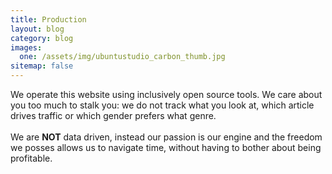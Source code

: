 ```yaml
---
title: Production
layout: blog 
category: blog
images:
  one: /assets/img/ubuntustudio_carbon_thumb.jpg
sitemap: false
---
```

We operate this website using inclusively open source tools. We care about you too much to stalk you: we do not track what you look at, which article drives traffic or which gender prefers what genre. 
<br />
<br />We are <strong>NOT</strong> data driven, instead our passion is our engine and the freedom we posses allows us to navigate time, without having to bother about being profitable.